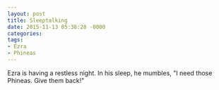 ```yaml
---
layout: post
title: Sleeptalking
date: 2015-11-13 05:38:28 -0000
categories:
tags:
- Ezra
- Phineas
---
```

Ezra is having a restless night. In his sleep, he mumbles, "I need those Phineas. Give them back!"
